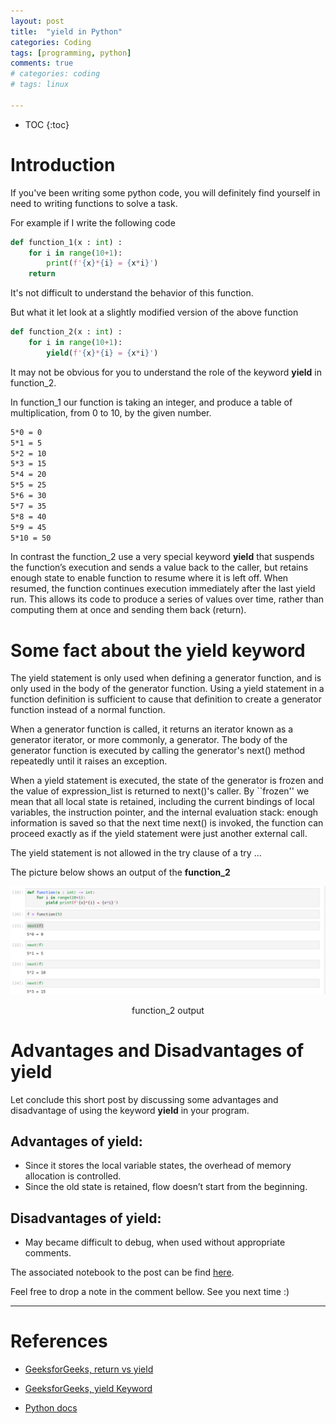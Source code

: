 ```yaml
---
layout: post
title:  "yield in Python"
categories: Coding
tags: [programming, python]
comments: true
# categories: coding
# tags: linux

---
```


* TOC
{:toc}

# Introduction

If you've been writing some python code, you will definitely find yourself in need to writing functions to solve a task.

For example if I write the following code

```python 
def function_1(x : int) :
    for i in range(10+1):
        print(f'{x}*{i} = {x*i}')
    return 
```

It's not difficult to understand the behavior of this function.

But what it let look at a slightly modified version of the above function 

```python 
def function_2(x : int) :
    for i in range(10+1):
        yield(f'{x}*{i} = {x*i}')
```
It may not be obvious for you to understand the role of the keyword **yield** in function_2. 

In function_1 our function is taking an integer, and produce a table of multiplication, from 0 to 10, by the given number. 

```bash
5*0 = 0
5*1 = 5
5*2 = 10
5*3 = 15
5*4 = 20
5*5 = 25
5*6 = 30
5*7 = 35
5*8 = 40
5*9 = 45
5*10 = 50
```

In contrast the function_2 use a very special keyword **yield** that suspends the function’s execution and sends a value back to the caller, but retains enough state to enable function to resume where it is left off. When resumed, the function continues execution immediately after the last yield run. This allows its code to produce a series of values over time, rather than computing them at once and sending them back (return).

# Some fact about the yield keyword

The yield statement is only used when defining a generator function, and is only used in the body of the generator function. Using a yield statement in a function definition is sufficient to cause that definition to create a generator function instead of a normal function.

When a generator function is called, it returns an iterator known as a generator iterator, or more commonly, a generator. The body of the generator function is executed by calling the generator's next() method repeatedly until it raises an exception.

When a yield statement is executed, the state of the generator is frozen and the value of expression_list is returned to next()'s caller. By ``frozen'' we mean that all local state is retained, including the current bindings of local variables, the instruction pointer, and the internal evaluation stack: enough information is saved so that the next time next() is invoked, the function can proceed exactly as if the yield statement were just another external call.

The yield statement is not allowed in the try clause of a try ... 


The picture below shows an output of the **function_2**

![](images/yield/yield_main.png)
<p align="center">function_2 output</p>


# Advantages and Disadvantages of yield
Let conclude this short post by discussing some advantages and disadvantage of using the keyword **yield** in your program. 

## Advantages of yield:
- Since it stores the local variable states, the overhead of memory allocation is controlled.
- Since the old state is retained, flow doesn’t start from the beginning.

## Disadvantages of yield:

- May became difficult to debug, when used without appropriate comments.


The associated notebook to the post can be find [here](https://github.com/Kabongosalomon/Online-Tutorial/blob/master/English/yield%20in%20Python.ipynb). 


Feel free to drop a note in the comment bellow. See you next time :) 

---

# References
- [GeeksforGeeks, return vs yield](https://www.geeksforgeeks.org/use-yield-keyword-instead-return-keyword-python/)

- [GeeksforGeeks, yield Keyword](https://www.geeksforgeeks.org/python-yield-keyword/)

- [Python docs](https://docs.python.org/2.4/ref/yield.html)



<style type="text/css">
td {
    border: 0.5px;
    vertical-align: center;
    text-align: left;
}
</style>